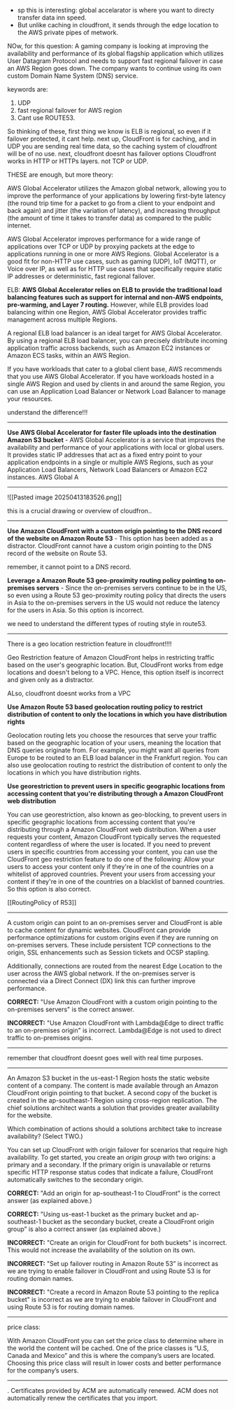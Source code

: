 - sp this is interesting: global accelarator is where you want to directy transfer data inn speed.
- But unlike caching in cloudfront, it sends through the edge location to the AWS private pipes of metwork.

NOw, for this question:
A gaming company is looking at improving the availability and performance of its global flagship application which utilizes User Datagram Protocol and needs to support fast regional failover in case an AWS Region goes down. The company wants to continue using its own custom Domain Name System (DNS) service.

keywords are:
1. UDP
2. fast regional failover for AWS region
3. Cant use ROUTE53.

So thinking of these, first thing we know is ELB is regional, so even if it failover protected, it cant help.
next up, CloudFront is for caching, and in UDP you are sending real time data, so the caching system of cloudfront will be of no use.
next, cloudfront doesnt has failover options
Cloudfront works in HTTP or HTTPs layers. not TCP or UDP.

THESE are enough, but more theory:


AWS Global Accelerator utilizes the Amazon global network, allowing you to improve the performance of your applications by lowering first-byte latency (the round trip time for a packet to go from a client to your endpoint and back again) and jitter (the variation of latency), and increasing throughput (the amount of time it takes to transfer data) as compared to the public internet.

AWS Global Accelerator improves performance for a wide range of applications over TCP or UDP by proxying packets at the edge to applications running in one or more AWS Regions. Global Accelerator is a good fit for non-HTTP use cases, such as gaming (UDP), IoT (MQTT), or Voice over IP, as well as for HTTP use cases that specifically require static IP addresses or deterministic, fast regional failover.



ELB:
**AWS Global Accelerator relies on ELB to provide the traditional load balancing features such as support for internal and non-AWS endpoints, pre-warming, and Layer 7 routing.** However, while ELB provides load balancing within one Region, AWS Global Accelerator provides traffic management across multiple Regions.


A regional ELB load balancer is an ideal target for AWS Global Accelerator. By using a regional ELB load balancer, you can precisely distribute incoming application traffic across backends, such as Amazon EC2 instances or Amazon ECS tasks, within an AWS Region.

If you have workloads that cater to a global client base, AWS recommends that you use AWS Global Accelerator. If you have workloads hosted in a single AWS Region and used by clients in and around the same Region, you can use an Application Load Balancer or Network Load Balancer to manage your resources.


understand the difference!!!


---

**Use AWS Global Accelerator for faster file uploads into the destination Amazon S3 bucket** - AWS Global Accelerator is a service that improves the availability and performance of your applications with local or global users. It provides static IP addresses that act as a fixed entry point to your application endpoints in a single or multiple AWS Regions, such as your Application Load Balancers, Network Load Balancers or Amazon EC2 instances. AWS Global A



---

![[Pasted image 20250413183526.png]]

this is a crucial drawing or overview of cloudfron..


---

**Use Amazon CloudFront with a custom origin pointing to the DNS record of the website on Amazon Route 53** - This option has been added as a distractor. CloudFront cannot have a custom origin pointing to the DNS record of the website on Route 53.

remember, it cannot point to a DNS record.

**Leverage a Amazon Route 53 geo-proximity routing policy pointing to on-premises servers** - Since the on-premises servers continue to be in the US, so even using a Route 53 geo-proximity routing policy that directs the users in Asia to the on-premises servers in the US would not reduce the latency for the users in Asia. So this option is incorrect.


we need to understand the different types of routing style in route53.

---


There is a geo location restriction feature in cloudfront!!!!

Geo Restriction feature of Amazon CloudFront helps in restricting traffic based on the user's geographic location. But, CloudFront works from edge locations and doesn't belong to a VPC. Hence, this option itself is incorrect and given only as a distractor.


ALso, cloudfront doesnt works from a VPC


**Use Amazon Route 53 based geolocation routing policy to restrict distribution of content to only the locations in which you have distribution rights**

Geolocation routing lets you choose the resources that serve your traffic based on the geographic location of your users, meaning the location that DNS queries originate from. For example, you might want all queries from Europe to be routed to an ELB load balancer in the Frankfurt region. You can also use geolocation routing to restrict the distribution of content to only the locations in which you have distribution rights.

**Use georestriction to prevent users in specific geographic locations from accessing content that you're distributing through a Amazon CloudFront web distribution**

You can use georestriction, also known as geo-blocking, to prevent users in specific geographic locations from accessing content that you're distributing through a Amazon CloudFront web distribution. When a user requests your content, Amazon CloudFront typically serves the requested content regardless of where the user is located. If you need to prevent users in specific countries from accessing your content, you can use the CloudFront geo restriction feature to do one of the following: Allow your users to access your content only if they're in one of the countries on a whitelist of approved countries. Prevent your users from accessing your content if they're in one of the countries on a blacklist of banned countries. So this option is also correct.

[[RoutingPolicy of R53]]

---

A custom origin can point to an on-premises server and CloudFront is able to cache content for dynamic websites. CloudFront can provide performance optimizations for custom origins even if they are running on on-premises servers. These include persistent TCP connections to the origin, SSL enhancements such as Session tickets and OCSP stapling.

Additionally, connections are routed from the nearest Edge Location to the user across the AWS global network. If the on-premises server is connected via a Direct Connect (DX) link this can further improve performance.

**CORRECT:** "Use Amazon CloudFront with a custom origin pointing to the on-premises servers" is the correct answer.

**INCORRECT:** "Use Amazon CloudFront with Lambda@Edge to direct traffic to an on-premises origin" is incorrect. Lambda@Edge is not used to direct traffic to on-premises origins.

---


remember that cloudfront doesnt goes well with real time purposes.

---
An Amazon S3 bucket in the us-east-1 Region hosts the static website content of a company. The content is made available through an Amazon CloudFront origin pointing to that bucket. A second copy of the bucket is created in the ap-southeast-1 Region using cross-region replication. The chief solutions architect wants a solution that provides greater availability for the website.

Which combination of actions should a solutions architect take to increase availability? (Select TWO.)


You can set up CloudFront with origin failover for scenarios that require high availability. To get started, you create an _origin group_ with two origins: a primary and a secondary. If the primary origin is unavailable or returns specific HTTP response status codes that indicate a failure, CloudFront automatically switches to the secondary origin.

**CORRECT:** "Add an origin for ap-southeast-1 to CloudFront” is the correct answer (as explained above.)

**CORRECT:** "Using us-east-1 bucket as the primary bucket and ap-southeast-1 bucket as the secondary bucket, create a CloudFront origin group” is also a correct answer (as explained above.)

**INCORRECT:** "Create an origin for CloudFront for both buckets” is incorrect. This would not increase the availability of the solution on its own.

**INCORRECT:** "Set up failover routing in Amazon Route 53” is incorrect as we are trying to enable failover in CloudFront and using Route 53 is for routing domain names.

**INCORRECT:** "Create a record in Amazon Route 53 pointing to the replica bucket" is incorrect as we are trying to enable failover in CloudFront and using Route 53 is for routing domain names.


---
 price class:

With Amazon CloudFront you can set the price class to determine where in the world the content will be cached. One of the price classes is “U.S, Canada and Mexico” and this is where the company’s users are located. Choosing this price class will result in lower costs and better performance for the company’s users.

---

. Certificates provided by ACM are automatically renewed. ACM does not automatically renew the certificates that you import.


